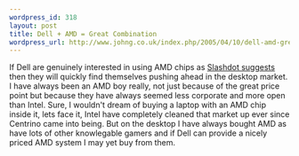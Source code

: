 ```yaml
--- 
wordpress_id: 318
layout: post
title: Dell + AMD = Great Combination
wordpress_url: http://www.johng.co.uk/index.php/2005/04/10/dell-amd-great-combination/
---
```

If Dell are genuinely interested in using AMD chips as <a href="http://slashdot.org/article.pl?sid=05/04/10/1313245">Slashdot suggests</a> then they will quickly find themselves pushing ahead in the desktop market. I have always been an AMD boy really, not just because of the great price point but because they have always seemed less corporate and more open than Intel. Sure, I wouldn't dream of buying a laptop with an AMD chip inside it, lets face it, Intel have completely cleaned that market up ever since Centrino came into being. But on the desktop I have always bought AMD as have lots of other knowlegable gamers and if Dell can provide a nicely priced AMD system I may yet buy from them.
